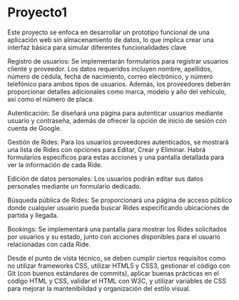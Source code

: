 # Proyecto1
Este proyecto se enfoca en desarrollar un prototipo funcional de una aplicación web sin almacenamiento de datos, lo que implica crear una interfaz básica para simular diferentes funcionalidades clave

Registro de usuarios: Se implementarán formularios para registrar usuarios cliente y proveedor. Los datos requeridos incluyen nombre, apellidos, número de cédula, fecha de nacimiento, correo electrónico, y número telefónico para ambos tipos de usuarios. Además, los proveedores deberán proporcionar detalles adicionales como marca, modelo y año del vehículo, así como el número de placa.

Autenticación: Se diseñará una página para autenticar usuarios mediante usuario y contraseña, además de ofrecer la opción de inicio de sesión con cuenta de Google.

Gestión de Rides: Para los usuarios proveedores autenticados, se mostrará una lista de Rides con opciones para Editar, Crear y Eliminar. Habrá formularios específicos para estas acciones y una pantalla detallada para ver la información de cada Ride.

Edición de datos personales: Los usuarios podrán editar sus datos personales mediante un formulario dedicado.

Búsqueda pública de Rides: Se proporcionará una página de acceso público donde cualquier usuario pueda buscar Rides especificando ubicaciones de partida y llegada.

Bookings: Se implementará una pantalla para mostrar los Rides solicitados por usuarios y su estado, junto con acciones disponibles para el usuario relacionadas con cada Ride.

Desde el punto de vista técnico, se deben cumplir ciertos requisitos como no utilizar frameworks CSS, utilizar HTML5 y CSS3, gestionar el código con Git (con buenos estándares de commits), aplicar buenas prácticas en el código HTML y CSS, validar el HTML con W3C, y utilizar variables de CSS para mejorar la mantenibilidad y organización del estilo visual.

